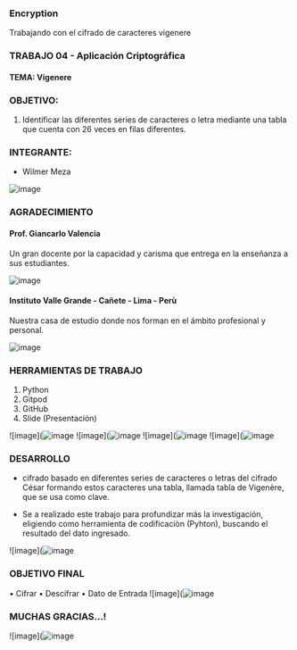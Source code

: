 ### Encryption
Trabajando con el cifrado  de caracteres vigenere 

### TRABAJO 04 - Aplicación Criptográfica
#### TEMA: Vigenere

### OBJETIVO:
1. Identificar las diferentes series de caracteres o letra mediante una tabla que cuenta con 26 veces en filas diferentes.

### INTEGRANTE:
- Wilmer Meza

![image](https://user-images.githubusercontent.com/55814963/122267088-19ed3f80-cea0-11eb-9764-fedbecdbcf5a.png)

### AGRADECIMIENTO

#### Prof. Giancarlo Valencia 

Un gran docente por la capacidad y carisma que entrega en la enseñanza a sus estudiantes.

![image](https://user-images.githubusercontent.com/55814963/122269677-1909dd00-cea3-11eb-9530-27de82829437.png)

#### Instituto Valle Grande - Cañete - Lima - Perù

Nuestra casa de estudio donde nos forman en el ámbito profesional y personal.

![image](https://user-images.githubusercontent.com/55814963/122269801-3b9bf600-cea3-11eb-9ab3-f6b60974979e.png)


### HERRAMIENTAS DE TRABAJO
1. Python
2. Gitpod
3. GitHub
4. Slide (Presentaciòn)






![image](![image](https://user-images.githubusercontent.com/55814963/143780387-9a70b986-bdb2-40c5-ba06-1c602550c549.png)
![image](![image](https://user-images.githubusercontent.com/55814963/143780395-0992eb38-f8cc-445a-bda7-b8edeb81521d.png)
![image](![image](https://user-images.githubusercontent.com/55814963/143780401-08f7b6e9-5d6b-4840-8a7a-f583eafad447.png)
![image](![image](https://user-images.githubusercontent.com/55814963/143780415-75afe334-2ea1-4a19-ade5-a6d99cd51490.png)


### DESARROLLO
-  cifrado basado en diferentes series de caracteres o letras del cifrado César formando estos caracteres una tabla, llamada tabla de Vigenère, que se usa como clave. 

- Se a realizado este trabajo para profundizar más la investigación, eligiendo como herramienta de codificaciòn (Pyhton), buscando el resultado del dato ingresado.



![image](![image](https://user-images.githubusercontent.com/55814963/143780498-145a7657-eb44-4313-9ccd-9448d1d585e9.png)



### OBJETIVO FINAL

• Cifrar
• Descifrar
• Dato de Entrada 
![image](![image](https://user-images.githubusercontent.com/55814963/143780254-62ad3419-4a64-45aa-b5e4-e3ebe8519914.png)


###  MUCHAS GRACIAS...!

![image](![image](https://user-images.githubusercontent.com/55814963/143780286-5687e90f-8acc-4f85-8de5-225715db9189.png)


